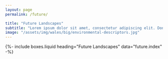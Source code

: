 ```yaml
---
layout: page
permalink: /future/

title: "Future Landscapes"
subtitle: "Lorem ipsum dolor sit amet, consectetur adipiscing elit. Donec pellentesque tortor ipsum, nec sodales velit faucibus a. Vestibulum id laoreet mi."
image: "/assets/img/wales/big/environmental-descriptors.jpg"
---
```


{%-
include boxes.liquid
heading="Future Landscapes"
data="future.index"
-%}